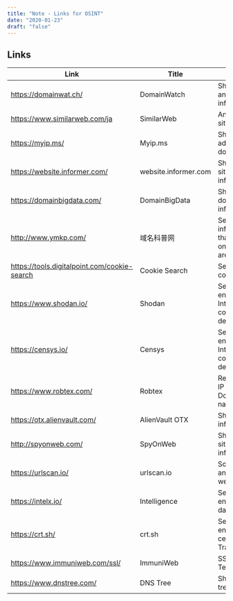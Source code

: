 ```yaml
---
title: "Note - Links for OSINT"
date: "2020-01-23"
draft: "false"
---
```


## Links

|Link|Title|Note|
|---|---|---|
|https://domainwat.ch/|DomainWatch|Show whois and domains info|
|https://www.similarweb.com/ja|SimilarWeb|Analyze web site|
|https://myip.ms/|Myip.ms|Show IP address or domain's info|
|https://website.informer.com/|website.informer.com|Show web site information|
|https://domainbigdata.com/|DomainBigData|Show domains information|
|http://www.ymkp.com/|域名科普网|Search whois information that focused on Chinese area|
|https://tools.digitalpoint.com/cookie-search|Cookie Search|Search cookies|
|https://www.shodan.io/|Shodan|Search engine for Internet-connected devices|
|https://censys.io/|Censys|Search engine for Internet-connected devices|
|https://www.robtex.com/|Robtex|Research of IP numbers, Domain names, etc|
|https://otx.alienvault.com/|AlienVault OTX|Share threats info|
|http://spyonweb.com/|SpyOnWeb|Show web sites some info|
|https://urlscan.io/|urlscan.io|Scan and analyse websites|
|https://intelx.io/|Intelligence|Search engine and data archive|
|https://crt.sh/|crt.sh|Search engine for certificate Transparency|
|https://www.immuniweb.com/ssl/|ImmuniWeb|SSL Security Test|
|https://www.dnstree.com/|DNS Tree|Show DNS tree graph|